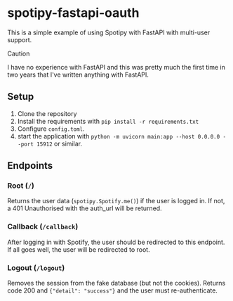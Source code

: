 # spotipy-fastapi-oauth
This is a simple example of using Spotipy with FastAPI with multi-user support.

> [!CAUTION]
> I have no experience with FastAPI and this was pretty much the first time in two years that I've written anything with FastAPI.

## Setup

1. Clone the repository
2. Install the requirements with `pip install -r requirements.txt`
3. Configure `config.toml`.
4. start the application with `python -m uvicorn main:app --host 0.0.0.0 --port 15912` or similar.

## Endpoints

### Root (`/`)

Returns the user data (`spotipy.Spotify.me()`) if the user is logged in. If not, a 401 Unauthorised with the auth_url will be returned.

### Callback (`/callback`)

After logging in with Spotify, the user should be redirected to this endpoint. If all goes well, the user will be redirected to root.

### Logout (`/logout`)

Removes the session from the fake database (but not the cookies). Returns code 200 and `{"detail": "success"}` and the user must re-authenticate.
